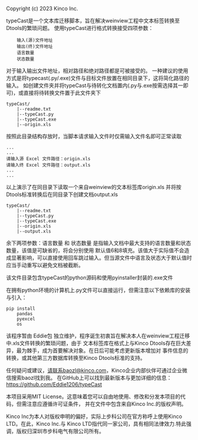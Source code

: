 Copyright (c) 2023 Kinco Inc. 

typeCast是一个文本库迁移脚本，旨在解决weinview工程中文本标签转换至Dtools的繁琐问题。
使用typeCast进行格式转换接受四项参数：
```
	输入(源)文件地址
	输出(终)文件地址
	语言数量
	状态数量
```
对于输入输出文件地址，相对路径和绝对路径都是可被接受的。
一种建议的使用方式是将typecast(.py/.exe)文件与目标文件放置在相同目录下，这将简化路径的输入。
如创建文件夹并将typeCast与待转化文档置内(.py与.exe按需选择其一即可)，或直接将待转换文件置于此文件夹下
```
typeCast/
	|--readme.txt
	|--typeCast.py
	|--typeCast.exe
	|--origin.xls
```
按照此目录结构存放时，当脚本请求输入文件时仅需输入文件名即可正常读取
```
...
...
请输入源 Excel 文件路径：origin.xls
请输入终 Excel 文件路径：output.xls
...
...
```
以上演示了在同目录下读取一个来自weinview的文本标签库origin.xls
并将按Dtools标准转换后在同目录下创建文档output.xls
```
typeCast/
	|--readme.txt
	|--typeCast.py
	|--typeCast.exe
	|--origin.xls
	|--output.xls
```
余下两项参数：语言数量 和 状态数量 是指输入文档中最大支持的语言数量和状态数量，该值是可缺省的，将会分别使用
默认值6和8填充。该值大于实际值不会造成显著影响，可以直接使用回车跳过输入。但当源文件中语言及状态大于默认值时
应当手动重写以避免文档被截断。

该文件目录包含typeCast的python源码和使用pyinstaller封装的.exe文件

在拥有python环境的计算机上.py文件可以直接运行，但需注意以下依赖库的安装与引入：
```
pip install
	pandas
	pyexcel
	os
```
该程序暂由 Eddie包 独立维护，程序诞生初衷旨在解决本人在weinview工程迁移中.xls文件转换的繁琐问题，由于
文本标签库在格式上与Kinco Dtools存在巨大差异，最为棘手，成为首要解决对象。在日后可能考虑更新版本增加对
事件信息的转换，或其他第三方数据库转换至Kinco Dtools标准的支持。

任何疑问或建议，请联系baozl@kinco.com，Kinco企业内部伙伴可通过企业微信搜索baozl找到我。
在GitHub上可以找到最新版本与更加详细的信息：
https://github.com/Eddie1206/typeCast

本项目采用MIT License。这意味着您可以自由地使用、修改和分发本项目的代码，但需注意应遵循许可证条件，
并在文件中包含来自Kinco Inc.的版权声明。

Kinco Inc为本人对版权申明的偏好，实际上步科公司在官方称呼上使用Kinco LTD。在此，Kinco Inc.与
Kinco LTD指代同一家公司，具有相同法律效力.特此强调，版权归深圳市步科电气有限公司所有。
